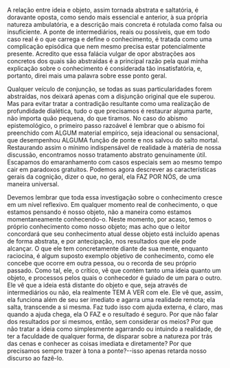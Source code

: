 A relação entre ideia e objeto, assim tornada abstrata e saltatória, é doravante oposta, como sendo mais essencial e anterior, à sua própria natureza ambulatória, e a descrição mais concreta é rotulada como falsa ou insuficiente. A ponte de intermediários, reais ou possíveis, que em todo caso real é o que carrega e define o conhecimento, é tratada como uma complicação episódica que nem mesmo precisa estar potencialmente presente. Acredito que essa falácia vulgar de opor abstrações aos concretos dos quais são abstraídas é a principal razão pela qual minha explicação sobre o conhecimento é considerada tão insatisfatória, e, portanto, direi mais uma palavra sobre esse ponto geral.

Qualquer veículo de conjunção, se todas as suas particularidades forem abstraídas, nos deixará apenas com a disjunção original que ele superou. Mas para evitar tratar a contradição resultante como uma realização de profundidade dialética, tudo o que precisamos é restaurar alguma parte, não importa quão pequena, do que tiramos. No caso do abismo epistemológico, o primeiro passo razoável é lembrar que o abismo foi preenchido com ALGUM material empírico, seja ideacional ou sensacional, que desempenhou ALGUMA função de ponte e nos salvou do salto mortal. Restaurando assim o mínimo indispensável de realidade à matéria de nossa discussão, encontramos nosso tratamento abstrato genuinamente útil. Escapamos do emaranhamento com casos especiais sem ao mesmo tempo cair em paradoxos gratuitos. Podemos agora descrever as características gerais da cognição, dizer o que, no geral, ela FAZ POR NÓS, de uma maneira universal.

Devemos lembrar que toda essa investigação sobre o conhecimento cresce em um nível reflexivo. Em qualquer momento real de conhecimento, o que estamos pensando é nosso objeto, não a maneira como estamos momentaneamente conhecendo-o. Neste momento, por acaso, temos o próprio conhecimento como nosso objeto; mas acho que o leitor concordará que seu conhecimento atual desse objeto está incluído apenas de forma abstrata, e por antecipação, nos resultados que ele pode alcançar. O que ele tem concretamente diante de sua mente, enquanto raciocina, é algum suposto exemplo objetivo de conhecimento, como ele concebe que ocorre em outra pessoa, ou o recorda de seu próprio passado. Como tal, ele, o crítico, vê que contém tanto uma ideia quanto um objeto, e processos pelos quais o conhecedor é guiado de um para o outro. Ele vê que a ideia está distante do objeto e que, seja através de intermediários ou não, ela realmente TEM A VER com ele. Ele vê que, assim, ela funciona além de seu ser imediato e agarra uma realidade remota; ela salta, transcende a si mesma. Faz tudo isso com ajuda externa, é claro, mas quando a ajuda chega, ela O FAZ e o resultado é seguro. Por que não falar dos resultados por si mesmos, então, sem considerar os meios? Por que não tratar a ideia como simplesmente agarrando ou intuindo a realidade, de ter a faculdade de qualquer forma, de disparar sobre a natureza por trás das cenas e conhecer as coisas imediata e diretamente? Por que precisamos sempre trazer à tona a ponte?--isso apenas retarda nosso discurso ao fazê-lo.